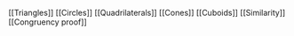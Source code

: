 [[Triangles]]
[[Circles]]
[[Quadrilaterals]]
[[Cones]]
[[Cuboids]]
[[Similarity]]
[[Congruency proof]]